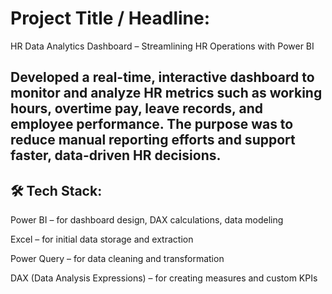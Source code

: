 #  Project Title / Headline:
HR Data Analytics Dashboard – Streamlining HR Operations with Power BI
## Developed a real-time, interactive dashboard to monitor and analyze HR metrics such as working hours, overtime pay, leave records, and employee performance. The purpose was to reduce manual reporting efforts and support faster, data-driven HR decisions.
## 🛠 Tech Stack:
Power BI – for dashboard design, DAX calculations, data modeling

Excel – for initial data storage and extraction

Power Query – for data cleaning and transformation

DAX (Data Analysis Expressions) – for creating measures and custom KPIs
